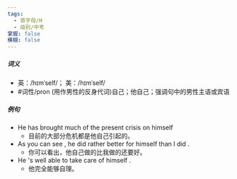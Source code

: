 ```yaml
---
tags:
  - 首字母/H
  - 级别/中考
掌握: false
模糊: false
---
```

##### 词义
- 英：/hɪmˈself/； 美：/hɪmˈself/
- #词性/pron  (用作男性的反身代词)自己；他自己；强调句中的男性主语或宾语
##### 例句
- He has brought much of the present crisis on himself
	- 目前的大部分危机都是他自己引起的。
- As you can see , he did rather better for himself than I did .
	- 你可以看出，他自己做的比我做的还要好。
- He 's well able to take care of himself .
	- 他完全能够自理。
